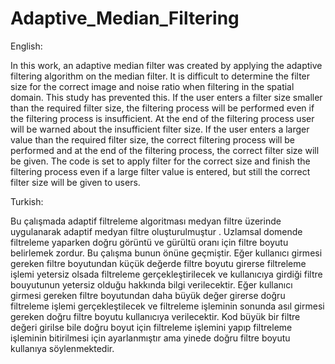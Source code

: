 # Adaptive_Median_Filtering
English:

In this work, an adaptive median filter was created by applying the adaptive filtering algorithm on the median filter. It is difficult to determine the filter size for the correct image and noise ratio when filtering in the spatial domain. This study has prevented this. If the user enters a filter size smaller than the required filter size, the filtering process will be performed even if the filtering process is insufficient. At the end of the filtering process user will be warned about the insufficient filter size. If the user enters a larger value than the required filter size, the correct filtering process will be performed and at the end of the filtering process, the correct filter size will be given. The code is set to apply filter for the correct size and finish the filtering process even if a large filter value is entered, but still the correct filter size will be given to users.

Turkish:

Bu çalışmada adaptif filtreleme algoritması medyan filtre üzerinde uygulanarak adaptif medyan filtre oluşturulmuştur . Uzlamsal domende filtreleme yaparken doğru görüntü ve gürültü oranı için filtre boyutu belirlemek zordur. Bu çalışma bunun önüne geçmiştir. Eğer kullanıcı girmesi gereken filtre boyutundan küçük değerde filtre boyutu girerse filtreleme işlemi yetersiz olsada filtreleme gerçekleştirilecek ve kullanıcıya girdiği filtre bouyutunun yetersiz olduğu hakkında bilgi verilecektir. Eğer kullanıcı girmesi gereken filtre boyutundan daha büyük değer girerse doğru filtreleme işlemi gerçekleştilecek ve filtreleme işleminin sonunda asıl girmesi gereken doğru filtre boyutu kullanıcıya verilecektir. Kod büyük bir filtre değeri girilse bile doğru boyut için filtreleme işlemini yapıp filtreleme işleminin bitirilmesi için ayarlanmıştır ama yinede doğru filtre boyutu kullanıya söylenmektedir. 
